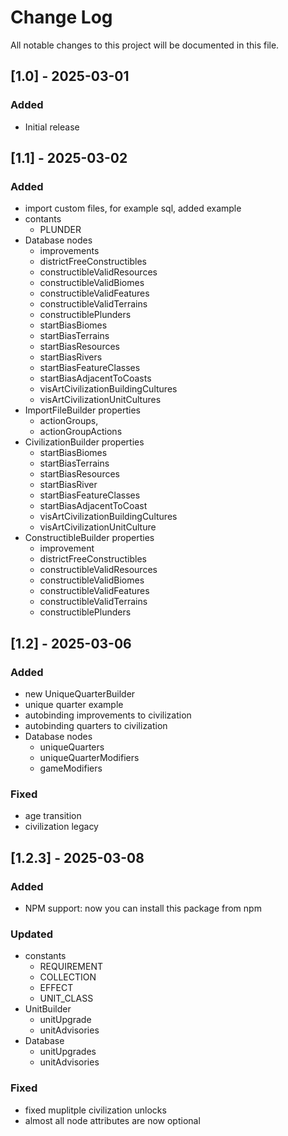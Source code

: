 # Change Log
All notable changes to this project will be documented in this file.

## [1.0] - 2025-03-01

### Added

- Initial release

## [1.1] - 2025-03-02

### Added

- import custom files, for example sql, added example
- contants
  - PLUNDER
- Database nodes
  - improvements
  - districtFreeConstructibles
  - constructibleValidResources
  - constructibleValidBiomes
  - constructibleValidFeatures
  - constructibleValidTerrains
  - constructiblePlunders
  - startBiasBiomes
  - startBiasTerrains
  - startBiasResources
  - startBiasRivers
  - startBiasFeatureClasses
  - startBiasAdjacentToCoasts
  - visArtCivilizationBuildingCultures
  - visArtCivilizationUnitCultures
- ImportFileBuilder properties
  - actionGroups,
  - actionGroupActions
- CivilizationBuilder properties
  - startBiasBiomes
  - startBiasTerrains
  - startBiasResources
  - startBiasRiver
  - startBiasFeatureClasses
  - startBiasAdjacentToCoast
  - visArtCivilizationBuildingCultures
  - visArtCivilizationUnitCulture
- ConstructibleBuilder properties
  - improvement
  - districtFreeConstructibles
  - constructibleValidResources
  - constructibleValidBiomes
  - constructibleValidFeatures
  - constructibleValidTerrains
  - constructiblePlunders



## [1.2] - 2025-03-06

### Added

- new UniqueQuarterBuilder
- unique quarter example
- autobinding improvements to civilization
- autobinding quarters to civilization
- Database nodes
  - uniqueQuarters
  - uniqueQuarterModifiers
  - gameModifiers

### Fixed

- age transition
- civilization legacy



## [1.2.3] - 2025-03-08

### Added

- NPM support: now you can install this package from npm

### Updated
- constants
  - REQUIREMENT
  - COLLECTION
  - EFFECT
  - UNIT_CLASS
- UnitBuilder
  - unitUpgrade
  - unitAdvisories
- Database
  - unitUpgrades
  - unitAdvisories

### Fixed

- fixed muplitple civilization unlocks
- almost all node attributes are now optional


